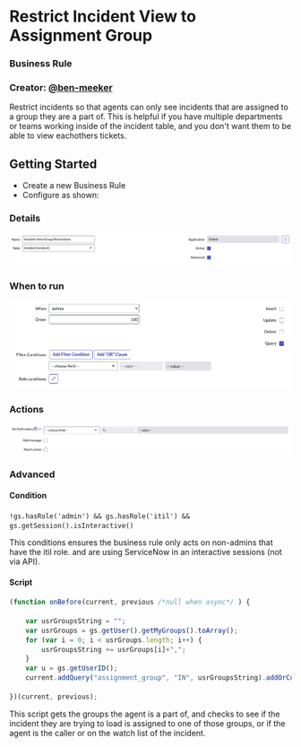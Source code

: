 # Restrict Incident View to Assignment Group

### Business Rule   

### Creator: [@ben-meeker](https://github.com/ben-meeker)

Restrict incidents so that agents can only see incidents that are assigned to a group they are a part of. This is helpful if you have multiple departments or teams working inside of the incident table, and you don't want them to be able to view eachothers tickets.

## Getting Started

* Create a new Business Rule
* Configure as shown:

### Details

![Details](details.png "Details")

### When to run

![When to run](when-to-run.png "When to run")

### Actions

![Actions](actions.png "Actions")

### Advanced

#### Condition

`!gs.hasRole('admin') && gs.hasRole('itil') && gs.getSession().isInteractive()`

This conditions ensures the business rule only acts on non-admins that have the itil role. and are using ServiceNow in an interactive sessions (not via API).

#### Script

```javascript
(function onBefore(current, previous /*null when async*/ ) {

	var usrGroupsString = "";
    var usrGroups = gs.getUser().getMyGroups().toArray();
	for (var i = 0; i < usrGroups.length; i++) {
		usrGroupsString += usrGroups[i]+",";
	} 
	var u = gs.getUserID();
    current.addQuery("assignment_group", "IN", usrGroupsString).addOrCondition("caller_id", u).addOrCondition("watch_list", "CONTAINS", u);

})(current, previous);
```

This script gets the groups the agent is a part of, and checks to see if the incident they are trying to load is assigned to one of those groups, or if the agent is the caller or on the watch list of the incident.